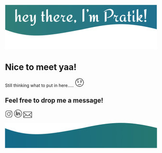 <img src="header.png">

# Nice to meet yaa! 

Still thinking what to put in here..... <img src="confused.gif" width="30px" height="30px">

## Feel free to drop me a message!
<a href="https://www.instagram.com/praaatiik"><img src="instagram-3d.gif" width="25px" height="25px" /></a>
<a href="https://www.linkedin.com/in/pratik1320/"><img src="linkedin-circled-shake.gif" width="28px" height="28px" /></a>
<a href="mailto:pratikkulkarni1307@gmail.com"><img src="subscribe-1.gif" width="28px" height="28px" /></a>


<img src="footer.png">
